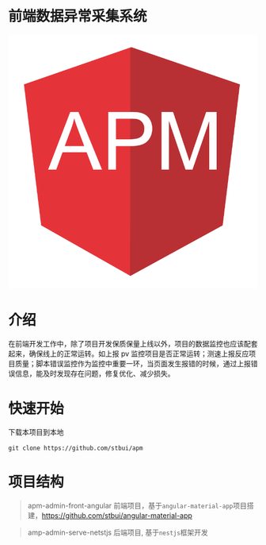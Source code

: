前端数据异常采集系统
================
![logo](apm-admin-front-angular/src/assets/logo.png)

# 介绍
在前端开发工作中，除了项目开发保质保量上线以外，项目的数据监控也应该配套起来，确保线上的正常运转。如上报 pv 监控项目是否正常运转；测速上报反应项目质量；脚本错误监控作为监控中重要一环，当页面发生报错的时候，通过上报错误信息，能及时发现存在问题，修复优化、减少损失。


# 快速开始

下载本项目到本地
```
git clone https://github.com/stbui/apm
```

# 项目结构
> apm-admin-front-angular
前端项目，基于`angular-material-app`项目搭建，https://github.com/stbui/angular-material-app

> amp-admin-serve-netstjs
后端项目, 基于`nestjs`框架开发
